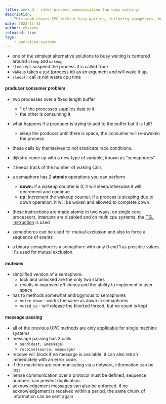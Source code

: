 ```yaml
---
title: week 4 - inter-process communication (no busy waiting)
description:
    This week covers IPC without busy waiting, including semaphores, monitors
date: 2023-11-11
author: chazzox
released: true
tags:
    - operating-systems
---
```


-   one of the simplest alternative solutions to busy waiting is centered around
    `sleep` and `wakeup`
-   `sleep` will suspend the process it is called from
-   `wakeup` takes a `pid` (process id) as an argument and will wake it up.
-   `sleep()` call is not waste cpu time

#### producer consumer problem

-   two processes over a fixed length buffer
    -   1 of the processes supplies data to it
    -   the other is consuming it
-   what happens if a producer is trying to add to the buffer but it is full?
    -   sleep the producer until there is space, the consumer will re-awaken the
        process
-   these calls by themselves to not eradicate race conditions.
-   dijkstra come up with a new type of variable, known as "semaphores"
-   it keeps track of the number of waking calls

-   a semaphore has 2 **atomic** operations you can perform

    -   **down:** if a wakeup counter is 0, it will sleep/otherwise it will decrement
        and continue
    -   **up:** increment the wakeup counter, if a process is sleeping due to down
        operation, it will be woken and allowed to complete down.

-   these instructions are made atomic in two ways. on single core processors,
    interupts are disabled and on multi cpu systems, the
    [TSL instruction](./week-3#hardware-solution) is used
-   semaphores can be used for mutual exclusion and also to force a sequence of
    events

-   a binary semaphore is a semaphore with only 0 and 1 as possible values. it's used
    for mutual exclusion.

#### mutexes

-   simplified version of a semaphore.
    -   lock and unlocked are the only two states
    -   results in improved efficiency and the ability to implement in user space
-   has to methods somewhat androgynous to semaphores
    -   `mutex_down` - works the same as down in semaphores
    -   `muted_up` - will release the blocked thread, but no count is kept

#### message passing

-   all of the previous UPC methods are only applicable for single machine systems
-   message passing has 2 calls
    -   `send(dest, &message)`
    -   `receive(source, &message)`
-   receive will block if no message is available, it can also return immediately
    with an error code.
-   if the machines are communicating via a network, information can be lost
-   hense communication over a protocol must be defined, sequence numbers can prevent
    duplication.
-   acknowledgement messages can also be enforced, if no acknowledgement is received
    within a period, the same chunk of information can be sent again
